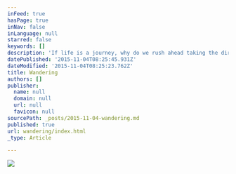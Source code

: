 ```yaml
---
inFeed: true
hasPage: true
inNav: false
inLanguage: null
starred: false
keywords: []
description: 'If life is a journey, why do we rush ahead taking the direct route?'
datePublished: '2015-11-04T08:25:45.931Z'
dateModified: '2015-11-04T08:25:23.762Z'
title: Wandering
authors: []
publisher:
  name: null
  domain: null
  url: null
  favicon: null
sourcePath: _posts/2015-11-04-wandering.md
published: true
url: wandering/index.html
_type: Article

---
```

![](https://the-grid-user-content.s3-us-west-2.amazonaws.com/bf4dfae7-8f70-4da2-bdca-abbf8c81c84f.JPG)